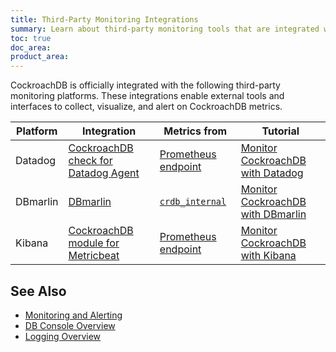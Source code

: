 ```yaml
---
title: Third-Party Monitoring Integrations
summary: Learn about third-party monitoring tools that are integrated with CockroachDB.
toc: true
doc_area: 
product_area: 
---
```


CockroachDB is officially integrated with the following third-party monitoring platforms. These integrations enable external tools and interfaces to collect, visualize, and alert on CockroachDB metrics.

| Platform | Integration                                                                                          | Metrics from                                                            | Tutorial                                         |
| -------- | ---------------------------------------------------------------------------------------------------- | ----------------------------------------------------------------------- | ------------------------------------------------ |
| Datadog  | [CockroachDB check for Datadog Agent](https://docs.datadoghq.com/integrations/cockroachdb/?tab=host) | [Prometheus endpoint](monitoring-and-alerting.html#prometheus-endpoint) | [Monitor CockroachDB with Datadog](datadog.html) |
| DBmarlin | [DBmarlin](https://docs.dbmarlin.com/docs/Monitored-Technologies/Databases/cockroachdb) | [`crdb_internal`](monitoring-and-alerting.html#crdb_internal-system-catalog) | [Monitor CockroachDB with DBmarlin](dbmarlin.html) |
| Kibana   | [CockroachDB module for Metricbeat](https://www.elastic.co/guide/en/beats/metricbeat/current/metricbeat-module-cockroachdb.html) | [Prometheus endpoint](monitoring-and-alerting.html#prometheus-endpoint) | [Monitor CockroachDB with Kibana](kibana.html) |

## See Also

- [Monitoring and Alerting](monitoring-and-alerting.html)
- [DB Console Overview](ui-overview.html)
- [Logging Overview](logging-overview.html)
